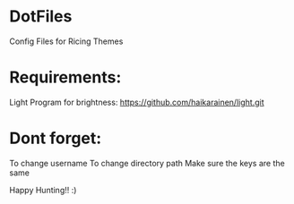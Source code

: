 # DotFiles

Config Files for Ricing Themes

# Requirements:
  Light Program for brightness: https://github.com/haikarainen/light.git

# Dont forget:
  To change username
  To change directory path
  Make sure the keys are the same

Happy Hunting!! :)
